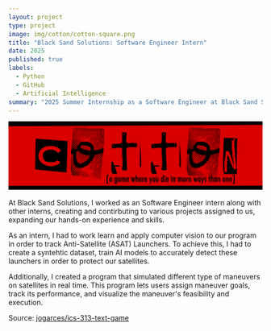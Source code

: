 ```yaml
---
layout: project
type: project
image: img/cotton/cotton-square.png
title: "Black Sand Solutions: Software Engineer Intern"
date: 2025
published: true
labels:
  - Python
  - GitHub
  - Artificial Intelligence
summary: "2025 Summer Internship as a Software Engineer at Black Sand Solutions, creating simulations and and progrmas to aid satellites."
---
```


<img class="img-fluid" src="../img/cotton/cotton-header.png">

At Black Sand Solutions, I worked as an Software Engineer intern along with other interns, creating and contirbuting to various projects assigned to us, expanding our hands-on experience and skills.

As an intern, I had to work learn and apply computer vision to our program in order to track Anti-Satellite (ASAT) Launchers. To achieve this, I had to create a syntehtic dataset, train AI models to accurately detect these launchers in order to protect our satellites. 

Additionally, I created a program that simulated different type of maneuvers on satellites in real time. This program lets users assign maneuver goals, track its performance, and  visualize the maneuver's feasibility and execution.


Source: <a href="https://github.com/jogarces/ics-313-text-game"><i class="large github icon "></i>jogarces/ics-313-text-game</a>
